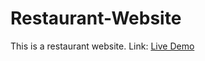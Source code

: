 # Restaurant-Website
This is a restaurant website.
Link: [Live Demo](https://shweta-nigam.github.io/Projects/JS_Basic_Project(24-25)/03_restaurant_site/) 
